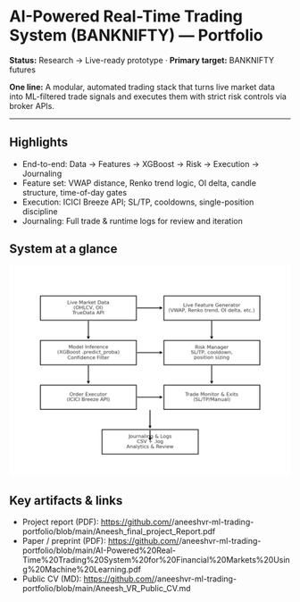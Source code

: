 # AI-Powered Real-Time Trading System (BANKNIFTY) — Portfolio

**Status:** Research → Live-ready prototype · **Primary target:** BANKNIFTY futures

**One line:** A modular, automated trading stack that turns live market data into ML-filtered trade signals and executes them with strict risk controls via broker APIs.

---

## Highlights
- End-to-end: Data → Features → XGBoost → Risk → Execution → Journaling
- Feature set: VWAP distance, Renko trend logic, OI delta, candle structure, time-of-day gates
- Execution: ICICI Breeze API; SL/TP, cooldowns, single-position discipline
- Journaling: Full trade & runtime logs for review and iteration

## System at a glance
![System Architecture](./architecture_diagram.png)

## Key artifacts & links
- Project report (PDF): https://github.com/<you>/aneeshvr-ml-trading-portfolio/blob/main/Aneesh_final_project_Report.pdf
- Paper / preprint (PDF): https://github.com/<you>/aneeshvr-ml-trading-portfolio/blob/main/AI-Powered%20Real-Time%20Trading%20System%20for%20Financial%20Markets%20Using%20Machine%20Learning.pdf
- Public CV (MD): https://github.com/<you>/aneeshvr-ml-trading-portfolio/blob/main/Aneesh_VR_Public_CV.md
